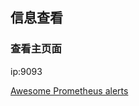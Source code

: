 





## 信息查看

### 查看主页面

ip:9093









[Awesome Prometheus alerts](https://samber.github.io/awesome-prometheus-alerts/)